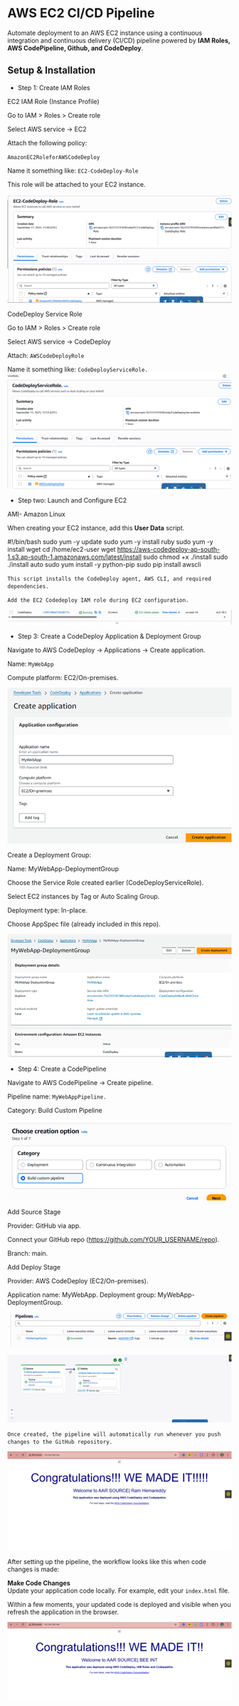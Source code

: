 # AWS EC2 CI/CD Pipeline

Automate deployment to an AWS EC2 instance using a continuous integration and continuous delivery (CI/CD) pipeline powered by **IAM Roles, AWS CodePipeline, Github, and CodeDeploy**.

## Setup & Installation

 - Step 1: Create IAM Roles

EC2 IAM Role (Instance Profile)

Go to IAM > Roles > Create role

Select AWS service → EC2

Attach the following policy:

`AmazonEC2RoleforAWSCodeDeploy`

Name it something like: `EC2-CodeDeploy-Role`

This role will be attached to your EC2 instance.

![](img/EC2-CodeDeploy-Role.png)


CodeDeploy Service Role

Go to IAM > Roles > Create role

Select AWS service → CodeDeploy

Attach: `AWSCodeDeployRole`

Name it something like: `CodeDeployServiceRole.`
![](img/CodeDeployServiceRole.png)

- Step two: Launch and Configure EC2

AMI- Amazon Linux


When creating your EC2 instance, add this **User Data** script.


#!/bin/bash
sudo yum -y update
sudo yum -y install ruby
sudo yum -y install wget
cd /home/ec2-user
wget https://aws-codedeploy-ap-south-1.s3.ap-south-1.amazonaws.com/latest/install
sudo chmod +x ./install
sudo ./install auto
sudo yum install -y python-pip
sudo pip install awscli

`This script installs the CodeDeploy agent, AWS CLI, and required dependencies.`

`Add the EC2 Codedeploy IAM role during EC2 configuration.`

![](img/EC2.png)

 - Step 3: Create a CodeDeploy Application & Deployment Group

Navigate to AWS CodeDeploy → Applications → Create application.

Name: `MyWebApp`

Compute platform: EC2/On-premises.

![](img/MyWebApp%20Codedeploy.png)

Create a Deployment Group:

Name: MyWebApp-DeploymentGroup

Choose the Service Role created earlier (CodeDeployServiceRole).

Select EC2 instances by Tag or Auto Scaling Group.

Deployment type: In-place.

Choose AppSpec file (already included in this repo).

![](img/Depoyment%20Groups.png)



- Step 4: Create a CodePipeline

Navigate to AWS CodePipeline → Create pipeline.

Pipeline name: `MyWebAppPipeline.`

Category: Build Custom Pipeline

![](img/Custom%20pipeline.png)

Add Source Stage

Provider: GitHub via app.

Connect your GitHub repo (https://github.com/YOUR_USERNAME/repo).

Branch: main.


Add Deploy Stage

Provider: AWS CodeDeploy (EC2/On-premises).

Application name: MyWebApp.
Deployment group: MyWebApp-DeploymentGroup.


![](img/PIPELINE%20CREATED.png)

![](img/WORKING%20PIPELINE.png)



`Once created, the pipeline will automatically run whenever you push changes to the GitHub repository.`


![](img/WEB%20PAGE.png)


After setting up the pipeline, the workflow looks like this when code changes is made:

 **Make Code Changes**  
   Update your application code locally. For example, edit your `index.html` file. 

   Within a few moments, your updated code is deployed and visible when you refresh the application in the browser.

   ![](img/CODE%20CHANGES.png)